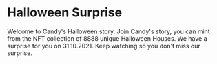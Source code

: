 # Halloween Surprise

Welcome to Candy's Halloween story. Join Candy's story, you can mint from the NFT collection of 8888 unique Halloween Houses.
We have a surprise for you on 31.10.2021. Keep watching so you don't miss our surprise.
